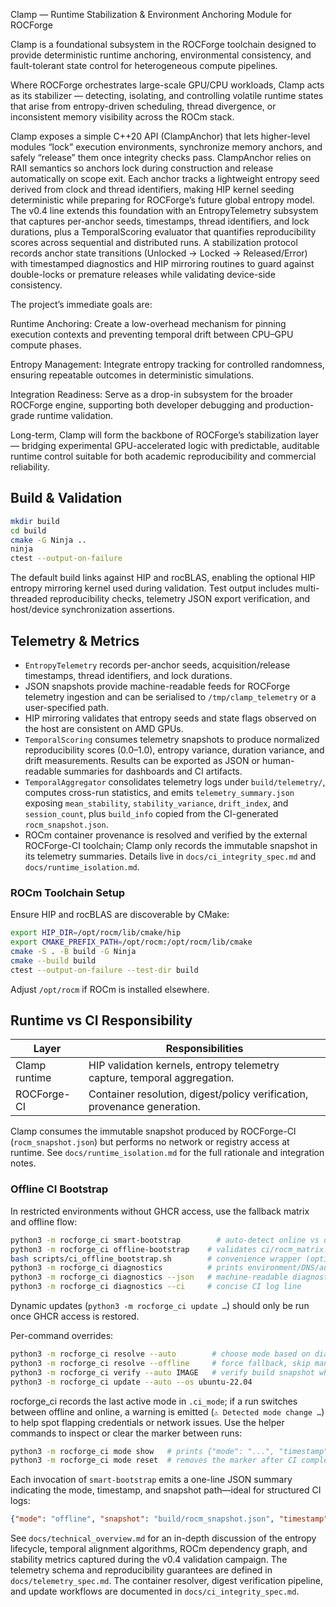Clamp — Runtime Stabilization & Environment Anchoring Module for ROCForge

Clamp is a foundational subsystem in the ROCForge toolchain designed to provide deterministic runtime anchoring, environmental consistency, and fault-tolerant state control for heterogeneous compute pipelines.

Where ROCForge orchestrates large-scale GPU/CPU workloads, Clamp acts as its stabilizer — detecting, isolating, and controlling volatile runtime states that arise from entropy-driven scheduling, thread divergence, or inconsistent memory visibility across the ROCm stack.

Clamp exposes a simple C++20 API (ClampAnchor) that lets higher-level modules “lock” execution environments, synchronize memory anchors, and safely “release” them once integrity checks pass. ClampAnchor relies on RAII semantics so anchors lock during construction and release automatically on scope exit. Each anchor tracks a lightweight entropy seed derived from clock and thread identifiers, making HIP kernel seeding deterministic while preparing for ROCForge’s future global entropy model. The v0.4 line extends this foundation with an EntropyTelemetry subsystem that captures per-anchor seeds, timestamps, thread identifiers, and lock durations, plus a TemporalScoring evaluator that quantifies reproducibility scores across sequential and distributed runs. A stabilization protocol records anchor state transitions (Unlocked → Locked → Released/Error) with timestamped diagnostics and HIP mirroring routines to guard against double-locks or premature releases while validating device-side consistency.

The project’s immediate goals are:

Runtime Anchoring: Create a low-overhead mechanism for pinning execution contexts and preventing temporal drift between CPU–GPU compute phases.

Entropy Management: Integrate entropy tracking for controlled randomness, ensuring repeatable outcomes in deterministic simulations.

Integration Readiness: Serve as a drop-in subsystem for the broader ROCForge engine, supporting both developer debugging and production-grade runtime validation.

Long-term, Clamp will form the backbone of ROCForge’s stabilization layer — bridging experimental GPU-accelerated logic with predictable, auditable runtime control suitable for both academic reproducibility and commercial reliability.

## Build & Validation
```bash
mkdir build
cd build
cmake -G Ninja ..
ninja
ctest --output-on-failure
```

The default build links against HIP and rocBLAS, enabling the optional HIP entropy mirroring kernel used during validation. Test output includes multi-threaded reproducibility checks, telemetry JSON export verification, and host/device synchronization assertions.

## Telemetry & Metrics
- `EntropyTelemetry` records per-anchor seeds, acquisition/release timestamps, thread identifiers, and lock durations.
- JSON snapshots provide machine-readable feeds for ROCForge telemetry ingestion and can be serialised to `/tmp/clamp_telemetry` or a user-specified path.
- HIP mirroring validates that entropy seeds and state flags observed on the host are consistent on AMD GPUs.
- `TemporalScoring` consumes telemetry snapshots to produce normalized reproducibility scores (0.0–1.0), entropy variance, duration variance, and drift measurements. Results can be exported as JSON or human-readable summaries for dashboards and CI artifacts.
- `TemporalAggregator` consolidates telemetry logs under `build/telemetry/`, computes cross-run statistics, and emits `telemetry_summary.json` exposing `mean_stability`, `stability_variance`, `drift_index`, and `session_count`, plus `build_info` copied from the CI-generated `rocm_snapshot.json`.
- ROCm container provenance is resolved and verified by the external ROCForge-CI toolchain; Clamp only records the immutable snapshot in its telemetry summaries. Details live in `docs/ci_integrity_spec.md` and `docs/runtime_isolation.md`.

### ROCm Toolchain Setup
Ensure HIP and rocBLAS are discoverable by CMake:
```bash
export HIP_DIR=/opt/rocm/lib/cmake/hip
export CMAKE_PREFIX_PATH=/opt/rocm:/opt/rocm/lib/cmake
cmake -S . -B build -G Ninja
cmake --build build
ctest --output-on-failure --test-dir build
```
Adjust `/opt/rocm` if ROCm is installed elsewhere.

## Runtime vs CI Responsibility

| Layer        | Responsibilities                                                         |
|--------------|---------------------------------------------------------------------------|
| Clamp runtime | HIP validation kernels, entropy telemetry capture, temporal aggregation. |
| ROCForge-CI  | Container resolution, digest/policy verification, provenance generation. |

Clamp consumes the immutable snapshot produced by ROCForge-CI (`rocm_snapshot.json`) but
performs no network or registry access at runtime. See `docs/runtime_isolation.md` for the
full rationale and integration notes.

### Offline CI Bootstrap
In restricted environments without GHCR access, use the fallback matrix and offline flow:

```bash
python3 -m rocforge_ci smart-bootstrap        # auto-detect online vs offline mode
python3 -m rocforge_ci offline-bootstrap    # validates ci/rocm_matrix.yml without network
bash scripts/ci_offline_bootstrap.sh        # convenience wrapper (optional)
python3 -m rocforge_ci diagnostics          # prints environment/DNS/auth status
python3 -m rocforge_ci diagnostics --json   # machine-readable diagnostics
python3 -m rocforge_ci diagnostics --ci     # concise CI log line
```

Dynamic updates (`python3 -m rocforge_ci update …`) should only be run once GHCR access is restored.

Per-command overrides:

```bash
python3 -m rocforge_ci resolve --auto        # choose mode based on diagnostics
python3 -m rocforge_ci resolve --offline     # force fallback, skip manifest checks
python3 -m rocforge_ci verify --auto IMAGE   # verify build snapshot when online
python3 -m rocforge_ci update --auto --os ubuntu-22.04
```

rocforge_ci records the last active mode in `.ci_mode`; if a run switches between offline and online, a warning is emitted (`⚠️ Detected mode change …`) to help spot flapping credentials or network issues.
Use the helper commands to inspect or clear the marker between runs:

```bash
python3 -m rocforge_ci mode show   # prints {"mode": "...", "timestamp": "..."}
python3 -m rocforge_ci mode reset  # removes the marker after CI completion
```

Each invocation of `smart-bootstrap` emits a one-line JSON summary indicating the mode,
timestamp, and snapshot path—ideal for structured CI logs:

```json
{"mode": "offline", "snapshot": "build/rocm_snapshot.json", "timestamp": "2024-07-15T08:32:11Z"}
```

See `docs/technical_overview.md` for an in-depth discussion of the entropy lifecycle, temporal alignment algorithms, ROCm dependency graph, and stability metrics captured during the v0.4 validation campaign. The telemetry schema and reproducibility guarantees are defined in `docs/telemetry_spec.md`. The container resolver, digest verification pipeline, and update workflows are documented in `docs/ci_integrity_spec.md`.
